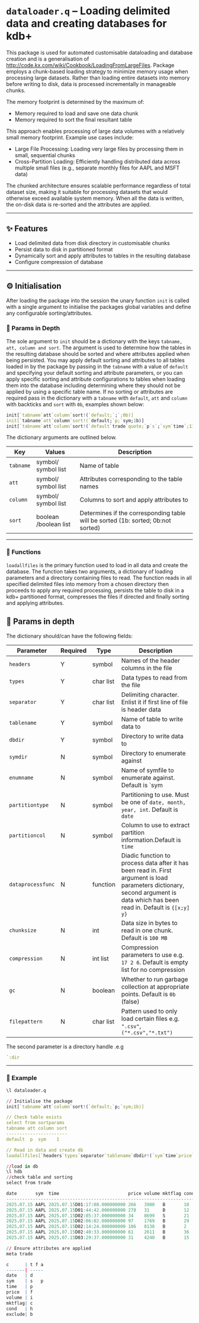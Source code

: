 # `dataloader.q` –  Loading delimited data and creating databases for kdb+


This package is used for automated customisable dataloading and database creation and is a generalisation of http://code.kx.com/wiki/Cookbook/LoadingFromLargeFiles. 
Package employs a chunk-based loading strategy to minimize memory usage when processing large datasets. Rather than loading entire datasets into memory before writing to disk, data is processed incrementally in manageable chunks.

The memory footprint is determined by the maximum of:
- Memory required to load and save one data chunk
- Memory required to sort the final resultant table

This approach enables processing of large data volumes with a relatively small memory footprint. Example use cases include: 
- Large File Processing: Loading very large files by processing them in small, sequential chunks
- Cross-Partition Loading: Efficiently handling distributed data across multiple small files (e.g., separate monthly files for AAPL and MSFT data)

The chunked architecture ensures scalable performance regardless of total dataset size, making it suitable for processing datasets that would otherwise exceed available system memory.
When all the data is written, the on-disk data is re-sorted and the attributes are applied.

---

## :sparkles: Features

- Load delimited data from disk directory in customisable chunks
- Persist data to disk in partitioned format
- Dynamically sort and apply attributes to tables in the resulting database
- Configure compression of database

---

## :gear: Initialisation

After loading the package into the session the unary function `init` is called with a single argument to initialise the packages global variables and define any configurable sorting/attributes.

### :mag_right: Params in Depth

The sole argument to `init` should be a dictionary with the keys `tabname, att, column and sort`. The argument is used to determine how the tables in the resulting database should be sorted and where attributes applied when being persisted.
You may apply default sorting and attributes to all tables loaded in by the package by passing in the `tabname` with a value of `default` and specifying your default sorting and attribute parameters, 
or you can apply specific sorting and attribute configurations to tables when loading them into the database including determining where they should not be applied by using a specific table name. 
If no sorting or attributes are required pass in the dictionary with a `tabname` with `default`, `att` and `column` with backticks and `sort` with `0b`, examples shown below:
```q
init[`tabname`att`column`sort!(`default;`;`;0b)]                               // Apply no sorting or attributes
init[`tabname`att`column`sort!(`default;`p;`sym;1b)]                           // Sort all tables loaded in by the sym column and apply the parted attribute
init[`tabname`att`column`sort!(`default`trade`quote;`p`s`;`sym`time`;110b)]    // Apply default to all tables, however, sort trade by sym and apply `p and if quote is read in by the function then do not sort or apply attributes
```
The dictionary arguments are outlined below.

| Key       | Values                | Description                                                                      |
|-----------|-----------------------|----------------------------------------------------------------------------------|
| `tabname` | symbol/ symbol list   | Name of table                                                                    |
| `att`     | symbol/ symbol list   | Attributes corresponding to the table names                                      |
| `column`  | symbol/ symbol list   | Columns to sort and apply attributes to                                          |
| `sort`    | boolean /boolean list | Determines if the corresponding table will be sorted (1b: sorted; 0b:not sorted) |


---

### :rocket: Functions

`loadallfiles` is the primary function used to load in all data and create the database. 
The function takes two arguments, a dictionary of loading parameters and a directory containing files to read. 
The function reads in all specified delimited files into memory from a chosen directory then proceeds to apply any required processing,
persists the table to disk in a kdb+ partitioned format, compresses the files if directed and finally sorting and applying attributes.


## :mag_right: Params in depth
The dictionary should/can have the following fields:

| Parameter         | Required | Type      | Description                                                                                                                                                                     |
|-------------------|----------|-----------|---------------------------------------------------------------------------------------------------------------------------------------------------------------------------------|
| `headers`         | Y        | symbol    | Names of the header columns in the file                                                                                                                                         |
| `types`           | Y        | char list | Data types to read from the file                                                                                                                                                |
| `separator`       | Y        | char list | Delimiting character. Enlist it if first line of file is header data                                                                                                            |
| `tablename`       | Y        | symbol    | Name of table to write data to                                                                                                                                                  |
| `dbdir`           | Y        | symbol    | Directory to write data to                                                                                                                                                      |
| `symdir`          | N        | symbol    | Directory to enumerate against                                                                                                                                                  |
| `enumname`        | N        | symbol    | Name of symfile to enumerate against. Default is `sym                                                                                                                           |
| `partitiontype`   | N        | symbol    | Partitioning to use. Must be one of `date, month, year, int`. Default is `date`                                                                                                 |
| `partitioncol`    | N        | symbol    | Column to use to extract partition information.Default is `time`                                                                                                                |
| `dataprocessfunc` | N        | function  | Diadic function to process data after it has been read in. First argument is load parameters dictionary, second argument is data which has been read in. Default is `{[x;y] y}` |
| `chunksize`       | N        | int       | Data size in bytes to read in one chunk. Default is `100 MB`                                                                                                                    |
| `compression`     | N        | int list  | Compression parameters to use e.g. `17 2 6`. Default is empty list for no compression                                                                                           |
| `gc`              | N        | boolean   | Whether to run garbage collection at appropriate points. Default is `0b` (false)                                                                                                |
| `filepattern`     | N        | char list | Pattern used to only load certain files e.g. `".csv"`,`("*.csv","*.txt")`                                                                                                       |

The second parameter is a directory handle .e.g 
```q
`:dir
```

---

### :test_tube: Example

```q
\l dataloader.q

// Initialise the package
init[`tabname`att`column`sort!(`default;`p;`sym;1b)]

// Check table exists
select from sortparams
tabname att column sort
-----------------------
default  p  sym    1

// Read in data and create db
loadallfiles[`headers`types`separator`tablename`dbdir!(`sym`time`price`volume`mktflag`cond`exclude;"SPFICHB";",";`trade;`:hdb); `:TRADE/toload]

//load in db
\l hdb
//check table and sorting
select from trade

date       sym  time                          price volume mktflag cond exclude
-------------------------------------------------------------------------------
2025.07.15 AAPL 2025.07.15D01:17:08.000000000 266   3980   B       10   1
2025.07.15 AAPL 2025.07.15D01:44:42.000000000 278   31     B       12   1
2025.07.15 AAPL 2025.07.15D02:05:37.000000000 34    8699   S       21   0
2025.07.15 AAPL 2025.07.15D02:06:02.000000000 97    1769   B       29   1
2025.07.15 AAPL 2025.07.15D02:14:24.000000000 106   8138   B       2    1
2025.07.15 AAPL 2025.07.15D02:40:33.000000000 61    2611   B       36   1
2025.07.15 AAPL 2025.07.15D03:29:37.000000000 31    4240   B       15   1

// Ensure attributes are applied
meta trade

c      | t f a
-------| -----
date   | d
sym    | s   p
time   | p
price  | f
volume | i
mktflag| c
cond   | h
exclude| b

```
